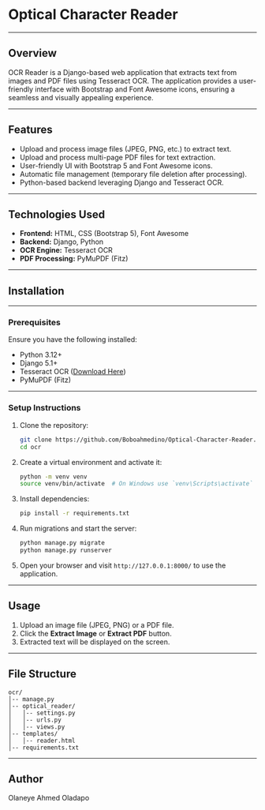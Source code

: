 # Optical Character Reader
---

## Overview
OCR Reader is a Django-based web application that extracts text from images and PDF files using Tesseract OCR. The application provides a user-friendly interface with Bootstrap and Font Awesome icons, ensuring a seamless and visually appealing experience.

---

## Features
- Upload and process image files (JPEG, PNG, etc.) to extract text.
- Upload and process multi-page PDF files for text extraction.
- User-friendly UI with Bootstrap 5 and Font Awesome icons.
- Automatic file management (temporary file deletion after processing).
- Python-based backend leveraging Django and Tesseract OCR.
---

## Technologies Used
- **Frontend:** HTML, CSS (Bootstrap 5), Font Awesome
- **Backend:** Django, Python
- **OCR Engine:** Tesseract OCR
- **PDF Processing:** PyMuPDF (Fitz)
---

## Installation
---

### Prerequisites
Ensure you have the following installed:
- Python 3.12+
- Django 5.1+
- Tesseract OCR ([Download Here](https://github.com/UB-Mannheim/tesseract/wiki))
- PyMuPDF (Fitz)
---

### Setup Instructions
1. Clone the repository:
   ```sh
   git clone https://github.com/Boboahmedino/Optical-Character-Reader.git
   cd ocr
   ```
2. Create a virtual environment and activate it:
   ```sh
   python -m venv venv
   source venv/bin/activate  # On Windows use `venv\Scripts\activate`
   ```
3. Install dependencies:
   ```sh
   pip install -r requirements.txt
   ```
4. Run migrations and start the server:
   ```sh
   python manage.py migrate
   python manage.py runserver
   ```
5. Open your browser and visit `http://127.0.0.1:8000/` to use the application.
---

## Usage
1. Upload an image file (JPEG, PNG) or a PDF file.
2. Click the **Extract Image** or **Extract PDF** button.
3. Extracted text will be displayed on the screen.
---

## File Structure
```
ocr/
│-- manage.py
│-- optical_reader/
│   │-- settings.py
│   │-- urls.py
│   │-- views.py
│-- templates/
│   │-- reader.html
│-- requirements.txt
```
---

## Author
Olaneye Ahmed Oladapo

